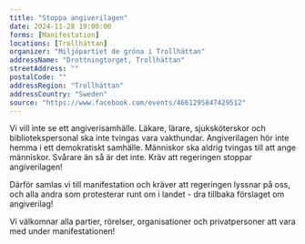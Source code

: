 ```yaml
---
title: "Stoppa angiverilagen"
date: 2024-11-28 19:00:00
forms: [Manifestation]
locations: [Trollhättan]
organizer: "Miljöpartiet de gröna i Trollhättan"
addressName: "Drottningtorget, Trollhättan"
streetAddress: ""
postalCode: ""
addressRegion: "Trollhättan"
addressCountry: "Sweden"
source: "https://www.facebook.com/events/4661295847429512"
---
```

Vi vill inte se ett angiverisamhälle. Läkare, lärare, sjuksköterskor och bibliotekspersonal ska inte tvingas vara vakthundar. Angiverilagen hör inte hemma i ett demokratiskt samhälle. Människor ska aldrig tvingas till att ange människor. Svårare än så är det inte. Kräv att regeringen stoppar angiverilagen!

Därför samlas vi till manifestation och kräver att regeringen lyssnar på oss, och alla andra som protesterar runt om i landet - dra tillbaka förslaget om angiverilag!

Vi välkomnar alla partier, rörelser, organisationer och privatpersoner att vara med under manifestationen! 